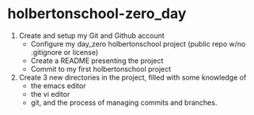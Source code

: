 # holbertonschool-zero_day
1. Create and setup my Git and Github account
	* Configure my day_zero holbertonschool project (public repo w/no .gitignore or license)
	* Create a README presenting the project
	* Commit to my first holbertonschool project
2. Create 3 new directories in the project, filled with some knowledge of
	* the emacs editor
	* the vi editor
	* git, and the process of managing commits and branches.

